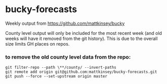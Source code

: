 # bucky-forecasts

Weekly output from https://github.com/mattkinsey/bucky

County level output will only be included for the most recent week (and old weeks will have it removed from the git history). This is due to the overall size limits GH places on repos.

### to remove the old county level data from the repo:
```
git filter-repo --path \**/county/ --invert-paths
git remote add origin git@github.com:mattkinsey/bucky-forecasts.git
git push --force --set-upstream origin master
```
